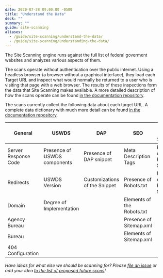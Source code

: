 ```yaml
---
date: 2020-07-28 09:00:00 -0500
title: "Understand the Data"
deck: ""
summary: ""
guide: site-scanning
aliases:
  - /guide/site-scanning/understand-the-data/
  - /guide/site-scanning/understanding-the-data/
---
```


The Site Scanning engine runs against the full list of federal goverment websites and analyzes various aspects of them.  

The scans operate without authentication over the public internet. Using a headless browser (a browser without a graphical interface), they load each Target URL and inspect what would normally be returned to a user who is visiting that page with a web browser.  The results of these inspections form the data that Site Scanning makes available.  A more detailed description of how the scans operate can be found [in the documentation repository](https://github.com/18F/site-scanning-documentation/blob/main/pages/how-the-scans-work.md).  

The scans currently collect the following data about each target URL.  A complete data dictionary with much more detail can be found [in the documentation repository](https://github.com/18F/site-scanning-documentation/blob/main/pages/data-dictionary.md).


| General  |  USWDS | DAP  | SEO  | Third Party Services  |
|---|---|---|---|---|
| Server Response Code  | Presence of USWDS components  | Presence of DAP snippet | Meta Description Tags  | Presence of Third Party Services  |
| Redirects  |  USWDS Version | Customizations of the Snippet  | Presence of Robots.txt  | Number of Third Party Services   |
| Domain  |  Degree of Implementation |   |  Elements of the Robots.txt |   |
|  Agency Bureau |   |   | Presence of Sitemap.xml  |   |
| Bureau  |   |   | Elements of Sitemap.xml  |   |
|  404 Configuration |   |   |   |   |

  
_Have ideas for what else we should be scanning for? Please [file an issue](https://github.com/18F/site-scanning/issues) or add your idea [to the list of proposed future scans](https://github.com/18F/site-scanning-documentation/blob/main/about/roadmap.md)!_
